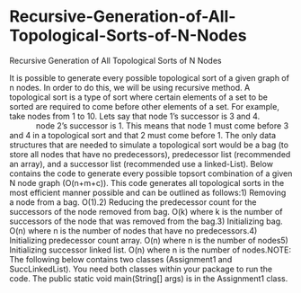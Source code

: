# Recursive-Generation-of-All-Topological-Sorts-of-N-Nodes
Recursive Generation of All Topological Sorts of N Nodes

It is possible to generate every possible topological sort of a given graph of n nodes. In order to do this, we will be using recursive method. A topological sort is a type of sort where certain elements of a set to be sorted are required to come before other elements of a set. For example, take nodes from 1 to 10. Lets say that node 1’s successor is 3 and 4.                          node 2’s successor is 1. This means that node 1 must come before 3 and 4 in a topological sort and that 2 must come before 1. The only data structures that are needed to simulate a topological sort would be a bag (to store all nodes that have no predecessors), predecessor list (recommended an array), and a successor list (recommended use a linked-List). Below contains the code to generate every possible topsort combination of a given N node graph (O(n+m+c)). This code generates all topological sorts in the most efficient manner possible and can be outlined as follows:1) Removing a node from a bag. O(1).2) Reducing the predecessor count for the successors of the node removed from bag. O(k) where k is the number of successors of the node that was removed from the bag.3) Initializing bag. O(n) where n is the number of nodes that have no predecessors.4) Initializing predecessor count array. O(n) where n is the number of nodes5) Initializing successor linked list. O(n) where n is the number of nodes.NOTE: The following below contains two classes (Assignment1 and SuccLinkedList). You need both classes within your package to run the code. The public static void main(String[] args) is in the Assignment1 class.
